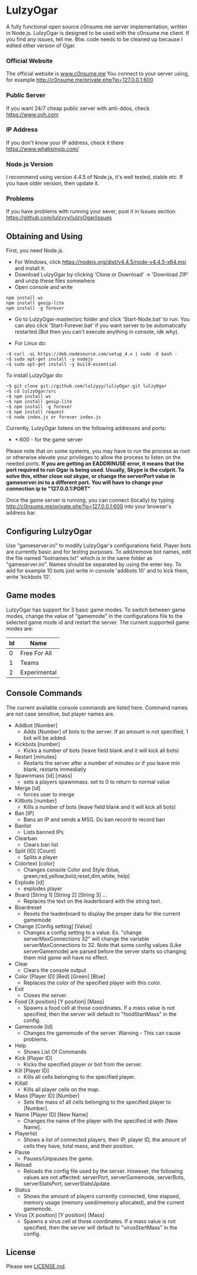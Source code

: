 # LulzyOgar
A fully functional open source c0nsume.me server implementation, written in Node.js. LulzyOgar is designed to be used with the c0nsume.me client. If you find any issues, tell me. Btw. code needs to be cleaned up because I edited other version of Ogar.

### Official Website
The official website is www.c0nsume.me You connect to your server using, for example http://c0nsume.me/private.php?ip=127.0.0.1:600

### Public Server
If you want 24/7 cheap public server with anti-ddos, check https://www.ovh.com

### IP Address
If you don't know your IP address, check it there https://www.whatismyip.com/

### Node.js Version
I recommend using version 4.4.5 of Node.js, it's well tested, stable etc. If you have older version, then update it.

### Problems
If you have problems with running your sever, post it in Issues section https://github.com/lulzyyy/lulzyOgar/issues

## Obtaining and Using

First, you need Node.js.
- For Windows, click https://nodejs.org/dist/v4.4.5/node-v4.4.5-x64.msi and install it.
- Download LulzyOgar by clicking 'Clone or Download' -> 'Download ZIP' and unzip these files somewhere
- Open console and write 
```
npm install ws
npm install geoip-lite 
npm install -g forever
```
- Go to LulzyOgar-master/src folder and click 'Start-Node.bat' to run. You can also click 'Start-Forever.bat' if you want server to be automatically restarted.(But then you can't execute anything in console, idk why).

- For Linux do:
```
~$ curl -sL https://deb.nodesource.com/setup_4.x | sudo -E bash -
~$ sudo apt-get install -y nodejs
~$ sudo apt-get install -y build-essential
```

To install LulzyOgar do:
```
~$ git clone git://github.com/lulzyyy/lulzyOgar.git lulzyOgar
~$ cd lulzyOgar/src
~$ npm install ws
~$ npm install geoip-lite 
~$ npm install -g forever
~$ npm install request
~$ node index.js or forever index.js
```

Currently, LulzyOgar listens on the following addresses and ports:
* *:600 - for the game server

Please note that on some systems, you may have to run the process as root or otherwise elevate your privileges to allow the process to listen on the needed ports. **If you are getting an EADDRINUSE error, it means that the port required to run Ogar is being used. Usually, Skype is the culprit. To solve this, either close out skype, or change the serverPort value in gameserver.ini to a different port. You will have to change your connection ip to "127.0.0.1:PORT"**

Once the game server is running, you can connect (locally) by typing http://c0nsume.me/private.php?ip=127.0.0.1:600 into your browser's address bar.

## Configuring LulzyOgar
Use "gameserver.ini" to modify LulzyOgar's configurations field. Player bots are currently basic and for testing purposes. To add/remove bot names, edit the file named "botnames.txt" which is in the same folder as "gameserver.ini". Names should be separated by using the enter key.
To add for example 10 bots just write in console 'addbots 10' and to kick them, write 'kickbots 10'.
## Game modes
LulzyOgar has support for 3 basic game modes. To switch between game modes, change the value of "gamemode" in the configurations file to the selected game mode id and restart the server. The current supported game modes are:

Id   | Name
-----|--------------
0    | Free For All
1    | Teams
2    | Experimental

## Console Commands
The current available console commands are listed here. Command names are not case sensitive, but player names are.

 - Addbot [Number]
   * Adds [Number] of bots to the server. If an amount is not specified, 1 bot will be added.
 - Kickbots [number]
   * Kicks a number of bots (leave field blank and it will kick all bots)
 - Restart [minutes]
   * Restarts the server after a number of minutes or if you leave min blank, restarts immediatly
 - Spawnmass [id] [mass]
   * sets a players spawnmass. set to 0 to return to normal value
 - Merge [id]
   * forces user to merge
 - Killbots [number]
   * Kills a number of bots (leave field blank and it will kick all bots)
 - Ban [IP]
   * Bans an IP and sends a MSG. Do ban record to record ban
 - Banlist
   * Lists banned IPs
 - Clearban
   * Clears ban list
 - Split [ID] [Count]
   * Splits a player
 - Colortext [color]
   * Changes console Color and Style (blue, green,red,yellow,bold,reset,dim,white, help)
 - Explode [id]
   * explodes player
 - Board [String 1] [String 2] [String 3] ...
   * Replaces the text on the leaderboard with the string text.
 - Boardreset
   * Resets the leaderboard to display the proper data for the current gamemode
 - Change [Config setting] [Value]
   * Changes a config setting to a value. Ex. "change serverMaxConnections 32" will change the variable serverMaxConnections to 32. Note that some config values (Like serverGamemode) are parsed before the server starts so changing them mid game will have no effect.
 - Clear
   * Clears the console output
 - Color [Player ID] [Red] [Green] [Blue]
   * Replaces the color of the specified player with this color.
 - Exit
   * Closes the server.
 - Food [X position] [Y position] [Mass]
   * Spawns a food cell at those coordinates. If a mass value is not specified, then the server will default to "foodStartMass" in the config.
 - Gamemode [Id]
   * Changes the gamemode of the server. Warning - This can cause problems.
 - Help
   * Shows List Of Commands
 - Kick [Player ID]
   * Kicks the specified player or bot from the server.
 - Kill [Player ID]
   * Kills all cells belonging to the specified player.
 - Killall
   * Kills all player cells on the map.
 - Mass [Player ID] [Number]
   * Sets the mass of all cells belonging to the specified player to [Number].
 - Name [Player ID] [New Name]
   * Changes the name of the player with the specified id with [New Name].
 - Playerlist
   * Shows a list of connected players, their IP, player ID, the amount of cells they have, total mass, and their position.
 - Pause
   * Pauses/Unpauses the game.
 - Reload
   * Reloads the config file used by the server. However, the following values are not affected: serverPort, serverGamemode, serverBots, serverStatsPort, serverStatsUpdate.
 - Status
   * Shows the amount of players currently connected, time elapsed, memory usage (memory used/memory allocated), and the current gamemode.
 - Virus [X position] [Y position] [Mass]
   * Spawns a virus cell at those coordinates. If a mass value is not specified, then the server will default to "virusStartMass" in the config.

## License
Please see [LICENSE.md](https://github.com/OgarProject/Ogar/blob/master/LICENSE.md).
